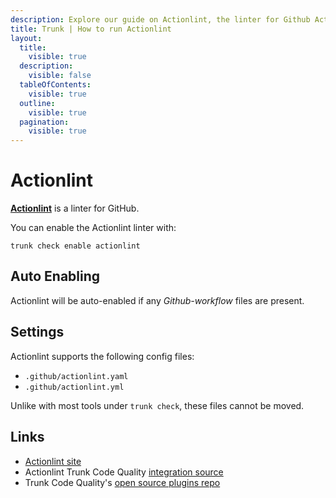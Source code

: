 ```yaml
---
description: Explore our guide on Actionlint, the linter for Github Actions. Learn about its features, installation, and configuration.
title: Trunk | How to run Actionlint
layout:
  title:
    visible: true
  description:
    visible: false
  tableOfContents:
    visible: true
  outline:
    visible: true
  pagination:
    visible: true
---
```


# Actionlint

[**Actionlint**](https://github.com/rhysd/actionlint) is a linter for GitHub.

You can enable the Actionlint linter with:

```shell
trunk check enable actionlint
```

## Auto Enabling

Actionlint will be auto-enabled if any *Github-workflow* files are present.

## Settings

Actionlint supports the following config files:
* `.github/actionlint.yaml`
* `.github/actionlint.yml`

Unlike with most tools under `trunk check`, these files cannot be moved.




## Links

- [Actionlint site](https://github.com/rhysd/actionlint)
- Actionlint Trunk Code Quality [integration source](https://github.com/trunk-io/plugins/tree/main/linters/actionlint)
- Trunk Code Quality's [open source plugins repo](https://github.com/trunk-io/plugins/tree/main)
